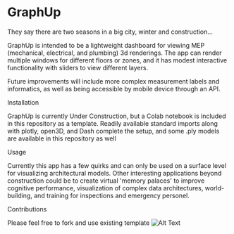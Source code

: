 # GraphUp
They say there are two seasons in a big city, winter and construction...

GraphUp is intended to be a lightweight dashboard for viewing MEP (mechanical, electrical, and plumbing) 3d renderings. The app can render multiple windows for different floors or zones, and it has modest interactive functionality with sliders to view different layers. 

Future improvements will include more complex measurement labels and informatics, as well as being accessible by mobile device through an API.

Installation

GraphUp is currently Under Construction, but a Colab notebook is included in this repository as a template. Readily available standard imports along with plotly, open3D, and Dash complete the setup, and some .ply models are available in this repository as well

Usage

Currently this app has a few quirks and can only be used on a surface level for visualizing architectural models. Other interesting applications beyond construction could be to create virtual 'memory palaces' to improve cognitive performance, visualization of complex data architectures, world-building, and training for inspections and emergency personel.

Contributions

Please feel free to fork and use existing template ![Alt Text](https://media.giphy.com/media/vFKqnCdLPNOKc/giphy.gif)


